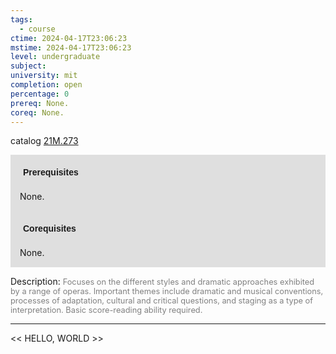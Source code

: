 ```yaml
---
tags:
  - course
ctime: 2024-04-17T23:06:23
mstime: 2024-04-17T23:06:23
level: undergraduate
subject: 
university: mit
completion: open
percentage: 0
prereq: None.
coreq: None.
---
```


catalog [21M.273](http://student.mit.edu/catalog/m21Ma.html#21M.273)

<span style="display: block; padding: 15px; background-color: rgb(100, 100, 100, 0.2);"><font id="m_prereq2519_0" style="display: block; font-family: Arial, sans-serif; font-weight: bold; padding: 5px">Prerequisites</font><br><span id="prereq2519_0">None.</span></span>
<span style="display: block; padding: 15px; background-color: rgb(100, 100, 100, 0.2);"><font id="m_coreq2519_0" style="display: block; font-family: Arial, sans-serif; font-weight: bold; padding: 5px">Corequisites</font><br><span id="coreq2519_0">None.</span></span>

<font style="">Description:</font>
<font style="color: grey; font-size: 0.8rem;">Focuses on the different styles and dramatic approaches exhibited by a range of operas. Important themes include dramatic and musical conventions, processes of adaptation, cultural and critical questions, and staging as a type of interpretation. Basic score-reading ability required.</font>



---

<< HELLO, WORLD >>
